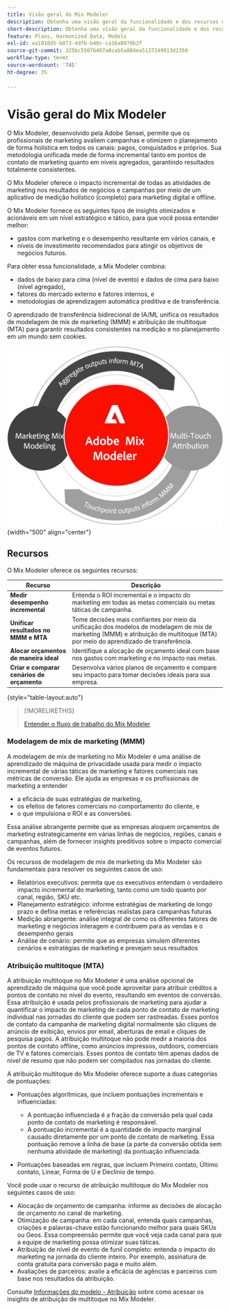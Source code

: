 ```yaml
---
title: Visão geral do Mix Modeler
description: Obtenha uma visão geral da funcionalidade e dos recursos do Mix Modeler.
short-description: Obtenha uma visão geral da funcionalidade e dos recursos do Mix Modeler.
feature: Plans, Harmonized Data, Models
exl-id: aa1018d5-b073-4dfb-b40c-ca16a8970b2f
source-git-commit: 325bc55076467a8cab5a884ea5137249913d2350
workflow-type: tm+mt
source-wordcount: '745'
ht-degree: 3%

---
```


# Visão geral do Mix Modeler

O Mix Modeler, desenvolvido pela Adobe Sensei, permite que os profissionais de marketing avaliem campanhas e otimizem o planejamento de forma holística em todos os canais: pagos, conquistados e próprios. Sua metodologia unificada mede de forma incremental tanto em pontos de contato de marketing quanto em níveis agregados, garantindo resultados totalmente consistentes.

O Mix Modeler oferece o impacto incremental de todas as atividades de marketing nos resultados de negócios e campanhas por meio de um aplicativo de medição holístico (completo) para marketing digital e offline.

O Mix Modeler fornece os seguintes tipos de insights otimizados e acionáveis em um nível estratégico e tático, para que você possa entender melhor:

* gastos com marketing e o desempenho resultante em vários canais, e
* níveis de investimento recomendados para atingir os objetivos de negócios futuros.


Para obter essa funcionalidade, a Mix Modeler combina:

* dados de baixo para cima (nível de evento) e dados de cima para baixo (nível agregado),
* fatores do mercado externo e fatores internos, e
* metodologias de aprendizagem automática preditiva e de transferência.

O aprendizado de transferência bidirecional de IA/ML unifica os resultados de modelagem de mix de marketing (MMM) e atribuição de multitoque (MTA) para garantir resultados consistentes na medição e no planejamento em um mundo sem cookies.

![Aprendizado de transferência bidirecional](/help/assets/birdirectional-transfer-learning.png){width="500" align="center"}


## Recursos

O Mix Modeler oferece os seguintes recursos:

| Recurso | Descrição |
|---|---|
| **Medir desempenho incremental** | Entenda o ROI incremental e o impacto do marketing em todas as metas comerciais ou metas táticas de campanha. |
| **Unificar resultados no MMM e MTA** | Tome decisões mais confiantes por meio da unificação dos modelos de modelagem de mix de marketing (MMM) e atribuição de multitoque (MTA) por meio do aprendizado de transferência. |
| **Alocar orçamentos de maneira ideal** | Identifique a alocação de orçamento ideal com base nos gastos com marketing e no impacto nas metas. |
| **Criar e comparar cenários de orçamento** | Desenvolva vários planos de orçamento e compare seu impacto para tomar decisões ideais para sua empresa. |

{style="table-layout:auto"}

>[!MORELIKETHIS]
>
>[Entender o fluxo de trabalho do Mix Modeler](workflow.md)


### Modelagem de mix de marketing (MMM)

A modelagem de mix de marketing no Mix Modeler é uma análise de aprendizado de máquina de privacidade usada para medir o impacto incremental de várias táticas de marketing e fatores comerciais nas métricas de conversão. Ele ajuda as empresas e os profissionais de marketing a entender

* a eficácia de suas estratégias de marketing,
* os efeitos de fatores comerciais no comportamento do cliente, e
* o que impulsiona o ROI e as conversões.

Essa análise abrangente permite que as empresas aloquem orçamentos de marketing estrategicamente em várias linhas de negócios, regiões, canais e campanhas, além de fornecer insights preditivos sobre o impacto comercial de eventos futuros.

Os recursos de modelagem de mix de marketing da Mix Modeler são fundamentais para resolver os seguintes casos de uso:

* Relatórios executivos: permita que os executivos entendam o verdadeiro impacto incremental do marketing, tanto como um todo quanto por canal, região, SKU etc.
* Planejamento estratégico: informe estratégias de marketing de longo prazo e defina metas e referências realistas para campanhas futuras
* Medição abrangente: análise integral de como os diferentes fatores de marketing e negócios interagem e contribuem para as vendas e o desempenho gerais
* Análise de cenário: permite que as empresas simulem diferentes cenários e estratégias de marketing e prevejam seus resultados


### Atribuição multitoque (MTA)

A atribuição multitoque no Mix Modeler é uma análise opcional de aprendizado de máquina que você pode aproveitar para atribuir créditos a pontos de contato no nível do evento, resultando em eventos de conversão. Essa atribuição é usada pelos profissionais de marketing para ajudar a quantificar o impacto de marketing de cada ponto de contato de marketing individual nas jornadas do cliente que podem ser rastreadas. Esses pontos de contato da campanha de marketing digital normalmente são cliques de anúncio de exibição, envios por email, aberturas de email e cliques de pesquisa pagos. A atribuição multitoque não pode medir a maioria dos pontos de contato offline, como anúncios impressos, outdoors, comerciais de TV e fatores comerciais. Esses pontos de contato têm apenas dados de nível de resumo que não podem ser compilados nas jornadas do cliente.

A atribuição multitoque do Mix Modeler oferece suporte a duas categorias de pontuações:

* Pontuações algorítmicas, que incluem pontuações incrementais e influenciadas:
   * A pontuação influenciada é a fração da conversão pela qual cada ponto de contato de marketing é responsável.
   * A pontuação incremental é a quantidade de impacto marginal causado diretamente por um ponto de contato de marketing. Essa pontuação remove a linha de base (a parte da conversão obtida sem nenhuma atividade de marketing) da pontuação influenciada.

* Pontuações baseadas em regras, que incluem Primeiro contato, Último contato, Linear, Forma de U e Declínio de tempo.

Você pode usar o recurso de atribuição multitoque do Mix Modeler nos seguintes casos de uso:

* Alocação de orçamento de campanha: informe as decisões de alocação de orçamento no canal de marketing.
* Otimização de campanha: em cada canal, entenda quais campanhas, criações e palavras-chave estão funcionando melhor para quais SKUs ou Geos. Essa compreensão permite que você veja cada canal para que a equipe de marketing possa otimizar suas táticas.
* Atribuição de nível de evento de funil completo: entenda o impacto do marketing na jornada do cliente inteiro. Por exemplo, assinatura de conta gratuita para conversão paga e muito além.
* Avaliações de parceiros: avalie a eficácia de agências e parceiros com base nos resultados da atribuição.

Consulte [Informações do modelo - Atribuição](../models/insights.md#attribution) sobre como acessar os insights de atribuição de multitoque no Mix Modeler.


